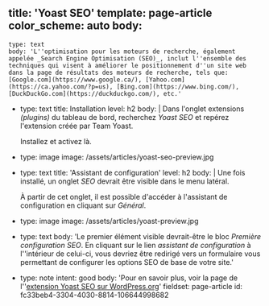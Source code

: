 title: 'Yoast SEO'
template: page-article
color_scheme: auto
body:
  -
    type: text
    body: 'L''optimisation pour les moteurs de recherche, également appelée _Search Engine Optimisation (SEO)_, inclut l''ensemble des techniques qui visent à améliorer le positionnement d''un site web dans la page de résultats des moteurs de recherche, tels que: [Google.com](https://www.google.ca/), [Yahoo.com](https://ca.yahoo.com/?p=us), [Bing.com](https://www.bing.com/), [DuckDuckGo.com](https://duckduckgo.com/), etc.'
  -
    type: text
    title: Installation
    level: h2
    body: |
      Dans l'onglet extensions _(plugins)_ du tableau de bord, recherchez _Yoast SEO_ et repérez l'extension créée par Team&nbsp;Yoast.
      
      Installez et activez&nbsp;là.
  -
    type: image
    image: /assets/articles/yoast-seo-preview.jpg
  -
    type: text
    title: 'Assistant de configuration'
    level: h2
    body: |
      Une fois installé, un onglet _SEO_ devrait être visible dans le menu&nbsp;latéral.
      
      À partir de cet onglet, il est possible d'accéder à l'assistant de configuration en cliquant sur&nbsp;_Général_.
  -
    type: image
    image: /assets/articles/yoast-preview.jpg
  -
    type: text
    body: 'Le premier élément visible devrait-être le bloc _Première configuration SEO_. En cliquant sur le lien _assistant de configuration_ à l''intérieur de celui-ci, vous devriez être redirigé vers un formulaire vous permettant de configurer les options SEO de base de votre&nbsp;site.'
  -
    type: note
    intent: good
    body: 'Pour en savoir plus, voir la page de l''[extension Yoast SEO sur&nbsp;WordPress.org](https://fr-ca.wordpress.org/plugins/wordpress-seo/)'
fieldset: page-article
id: fc33beb4-3304-4030-8814-106644998682
